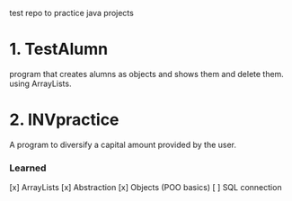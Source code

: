 test repo to practice java projects

# 1. TestAlumn
  program that creates alumns as objects and shows them and delete them. using ArrayLists.

# 2. INVpractice
  A program to diversify a capital amount provided by the user.


### Learned
[x] ArrayLists
[x] Abstraction
[x] Objects (POO basics)
[ ] SQL connection


